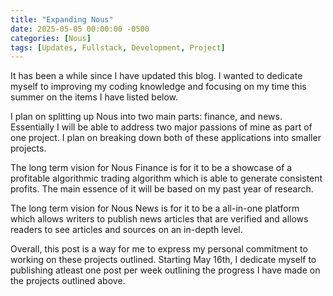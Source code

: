 ```yaml
---
title: "Expanding Nous"
date: 2025-05-05 00:00:00 -0500
categories: [Nous]
tags: [Updates, Fullstack, Development, Project]
---
```


It has been a while since I have updated this blog. I wanted to dedicate myself to improving my coding knowledge and focusing on my time this summer on the items I have listed below.

I plan on splitting up Nous into two main parts: finance, and news. Essentially I will be able to address two major passions of mine as part of one project. I plan on breaking down both of these applications into smaller projects.

The long term vision for Nous Finance is for it to be a showcase of a profitable algorithmic trading algorithm which is able to generate consistent profits. The main essence of it will be based on my past year of research.

The long term vision for Nous News is for it to be a all-in-one platform which allows writers to publish news articles that are verified and allows readers to see articles and sources on an in-depth level.

Overall, this post is a way for me to express my personal commitment to working on these projects outlined. Starting May 16th, I dedicate myself to publishing atleast one post per week outlining the progress I have made on the projects outlined above.

